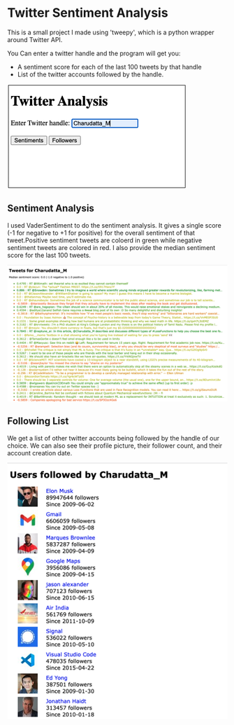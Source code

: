 # Twitter Sentiment Analysis

This is a small project I made using 'tweepy', which is a python wrapper around Twitter API.

You Can enter a twitter handle and the program will get you:
* A sentiment score for each of the last 100 tweets by that handle
* List of the twitter accounts followed by the handle.

![](home.png?)

## Sentiment Analysis
I used VaderSentiment to do the sentiment analysis. It gives a single score (-1 for negative to +1 for positive) for the overall sentiment of that tweet.Positive sentiment tweets are coloerd in green while negative sentiment tweets are colored in red. I also provide the median sentiment score for the last 100 tweets.

![](sentiments.png?)

## Following List
We get a list of other twitter accounts being followed by the handle of our choice. We can also see their profile picture, their follower count, and their account creation date.

![](followers.png?)



